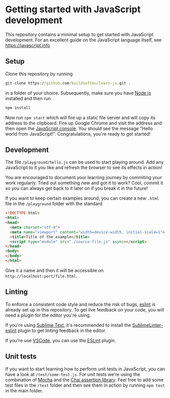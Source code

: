 # Getting started with JavaScript development

This repository contains a minimal setup to get started with JavaScript development.
For an  excellent guide on the JavaScript language itself, see https://javascript.info

## Setup

Clone this repository by running
```cmd
git clone https://github.com/buildsofteu/learn-js.git .
```
in a folder of your choice.
Subsequently, make sure you have [Node js](https://nodejs.org/) installed and then run
```cmd
npm install
```

Now run `npm start` which will fire up a static file server and will copy its address to the clipboard.
Fire up Google Chrome and visit the address and then open the [JavaScript console](https://javascript.info/devtools).
You should see the message "Hello world from JavaScript!".
Congratulations, you're ready to get started!

## Development

The file `/playground/hello.js` can be used to start playing around.
Add any JavaScript to it you like and refresh the browser to see its effects in action!

You are encouraged to document your learning journey by commiting your work regularly.
Tried out something new and got it to work?
Cool, commit it so you can always get back to it later on if you break it in the future!

If you want to keep certain examples around, you can create a new `.html` file in the `/playground` folder with the standard
```html
<!DOCTYPE html>
<html>
<head>
  <meta charset="utf-8">
  <meta name="viewport" content="width=device-width, initial-scale=1">
  <title>Title of the example</title>
  <script type="module" src="./source-file.js" async></script>
</head>
<body>
</body>
</html>
```
Give it a name and then it will be accessible on `http://localhost:port/file.html`.

## Linting

To enforce a consistent code style and reduce the risk of bugs, [eslint](https://eslint.org) is already set up in this repository.
To get live feedback on your code, you will need a plugin for the editor you're using.

If you're using [Sublime Text](https://www.sublimetext.com/), it's recommended to install the [SublimeLinter-eslint](https://github.com/SublimeLinter/SublimeLinter-eslint) plugin to get linting feedback in the editor.

If you're use [VSCode](https://code.visualstudio.com/), you can use the [ESLint](https://marketplace.visualstudio.com/items?itemName=dbaeumer.vscode-eslint) plugin.

## Unit tests

If you want to start learning how to perform unit tests in JavaScript, you can have a look at `/test/some-test.js`.
For unit tests we're using the combination of [Mocha](https://mochajs.org/) and the [Chai assertion library](https://www.chaijs.com/).
Feel free to add some test files in the `/test` folder and then see them in action by running `npm test` in the main folder.
